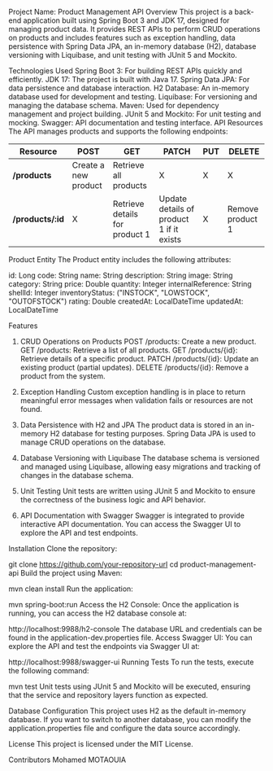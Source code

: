 Project Name: Product Management API
Overview
This project is a back-end application built using Spring Boot 3 and JDK 17, designed for managing product data. It provides REST APIs to perform CRUD operations on products and includes features such as exception handling, data persistence with Spring Data JPA, an in-memory database (H2), database versioning with Liquibase, and unit testing with JUnit 5 and Mockito.

Technologies Used
Spring Boot 3: For building REST APIs quickly and efficiently.
JDK 17: The project is built with Java 17.
Spring Data JPA: For data persistence and database interaction.
H2 Database: An in-memory database used for development and testing.
Liquibase: For versioning and managing the database schema.
Maven: Used for dependency management and project building.
JUnit 5 and Mockito: For unit testing and mocking.
Swagger: API documentation and testing interface.
API Resources
The API manages products and supports the following endpoints:


| Resource           | POST                  | GET                            | PATCH                                    | PUT | DELETE           |
| ------------------ | --------------------- | ------------------------------ | ---------------------------------------- | --- | ---------------- |
| **/products**      | Create a new product  | Retrieve all products          | X                                        | X   |     X            |
| **/products/:id**  | X                     | Retrieve details for product 1 | Update details of product 1 if it exists | X   | Remove product 1 |


Product Entity
The Product entity includes the following attributes:

id: Long
code: String
name: String
description: String
image: String
category: String
price: Double
quantity: Integer
internalReference: String
shellId: Integer
inventoryStatus: ("INSTOCK", "LOWSTOCK", "OUTOFSTOCK")
rating: Double
createdAt: LocalDateTime
updatedAt: LocalDateTime


Features
1. CRUD Operations on Products
POST /products: Create a new product.
GET /products: Retrieve a list of all products.
GET /products/{id}: Retrieve details of a specific product.
PATCH /products/{id}: Update an existing product (partial updates).
DELETE /products/{id}: Remove a product from the system.
2. Exception Handling
Custom exception handling is in place to return meaningful error messages when validation fails or resources are not found.

3. Data Persistence with H2 and JPA
The product data is stored in an in-memory H2 database for testing purposes. Spring Data JPA is used to manage CRUD operations on the database.

4. Database Versioning with Liquibase
The database schema is versioned and managed using Liquibase, allowing easy migrations and tracking of changes in the database schema.

5. Unit Testing
Unit tests are written using JUnit 5 and Mockito to ensure the correctness of the business logic and API behavior.

6. API Documentation with Swagger
Swagger is integrated to provide interactive API documentation. You can access the Swagger UI to explore the API and test endpoints.

Installation
Clone the repository:

git clone https://github.com/your-repository-url
cd product-management-api
Build the project using Maven:

mvn clean install
Run the application:

mvn spring-boot:run
Access the H2 Console: Once the application is running, you can access the H2 database console at:

http://localhost:9988/h2-console The database URL and credentials can be found in the application-dev.properties file.
Access Swagger UI: You can explore the API and test the endpoints via Swagger UI at:

http://localhost:9988/swagger-ui
Running Tests
To run the tests, execute the following command:

mvn test
Unit tests using JUnit 5 and Mockito will be executed, ensuring that the service and repository layers function as expected.

Database Configuration
This project uses H2 as the default in-memory database. If you want to switch to another database, you can modify the application.properties file and configure the data source accordingly.

License
This project is licensed under the MIT License.

Contributors
Mohamed MOTAOUIA
